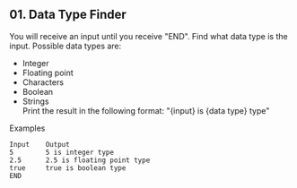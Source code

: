 ## 01. Data Type Finder

You will receive an input until you receive "END". Find what data type is the input. Possible data types are:
- Integer 
- Floating point 
- Characters
- Boolean
- Strings<br>
Print the result in the following format: "{input} is {data type} type"

Examples

```
Input	 Output
5        5 is integer type
2.5      2.5 is floating point type
true     true is boolean type
END	
```
